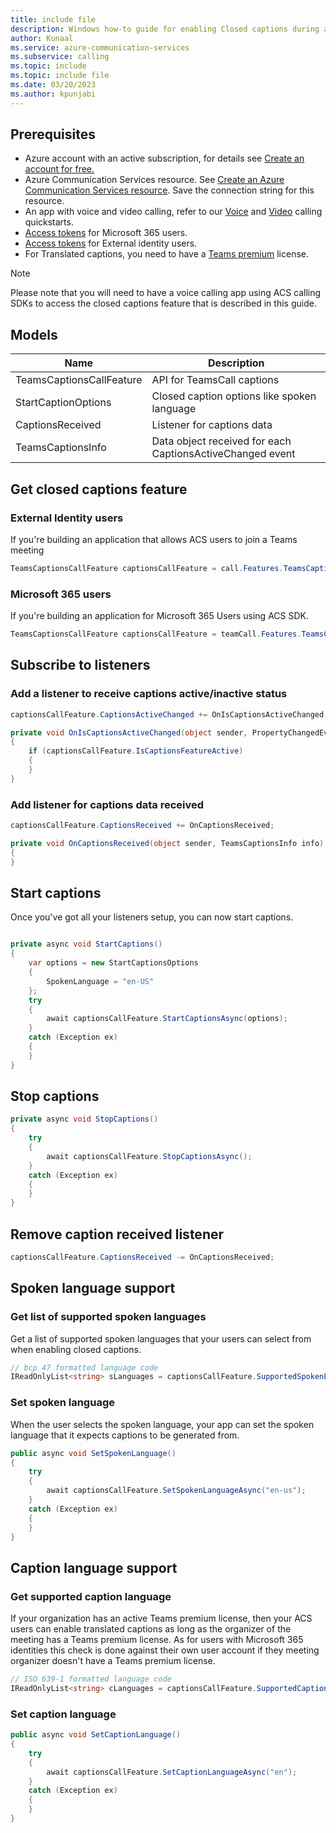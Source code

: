 ```yaml
---
title: include file
description: Windows how-to guide for enabling Closed captions during a call.
author: Kunaal
ms.service: azure-communication-services
ms.subservice: calling
ms.topic: include
ms.topic: include file
ms.date: 03/20/2023
ms.author: kpunjabi
---
```


## Prerequisites
- Azure account with an active subscription, for details see [Create an account for free.](https://azure.microsoft.com/free/)
- Azure Communication Services resource. See [Create an Azure Communication Services resource](../../../../quickstarts/create-communication-resource.md?tabs=windows&pivots=platform-azp). Save the connection string for this resource. 
- An app with voice and video calling, refer to our [Voice](../../../../quickstarts/voice-video-calling/getting-started-with-calling.md) and [Video](../../../../quickstarts/voice-video-calling/get-started-with-video-calling.md) calling quickstarts.
- [Access tokens](../../../../quickstarts/manage-teams-identity.md) for Microsoft 365 users. 
- [Access tokens](../../../../quickstarts/identity/access-tokens.md) for External identity users.
- For Translated captions, you need to have a [Teams premium](/MicrosoftTeams/teams-add-on-licensing/licensing-enhance-teams#meetings) license.  

>[!NOTE]
>Please note that you will need to have a voice calling app using ACS calling SDKs to access the closed captions feature that is described in this guide.

## Models
| Name | Description |
|------|-------------|
| TeamsCaptionsCallFeature | API for TeamsCall captions |
| StartCaptionOptions | Closed caption options like spoken language |
| CaptionsReceived | Listener for captions data |
| TeamsCaptionsInfo | Data object received for each CaptionsActiveChanged event |

## Get closed captions feature 

### External Identity users

If you're building an application that allows ACS users to join a Teams meeting 

``` cs
TeamsCaptionsCallFeature captionsCallFeature = call.Features.TeamsCaptions;
```

### Microsoft 365 users 

If you're building an application for Microsoft 365 Users using ACS SDK. 

``` cs
TeamsCaptionsCallFeature captionsCallFeature = teamCall.Features.TeamsCaptions;
```

## Subscribe to listeners

### Add a listener to receive captions active/inactive status

``` cs
captionsCallFeature.CaptionsActiveChanged += OnIsCaptionsActiveChanged;

private void OnIsCaptionsActiveChanged(object sender, PropertyChangedEventArgs args)
{
    if (captionsCallFeature.IsCaptionsFeatureActive)
    {
    }
}
```

### Add listener for captions data received

``` cs 
captionsCallFeature.CaptionsReceived += OnCaptionsReceived;

private void OnCaptionsReceived(object sender, TeamsCaptionsInfo info)
{
}
```

## Start captions

Once you've got all your listeners setup, you can now start captions.

``` cs

private async void StartCaptions()
{
    var options = new StartCaptionsOptions
    {
        SpokenLanguage = "en-US"
    };
    try
    {
        await captionsCallFeature.StartCaptionsAsync(options);
    }
    catch (Exception ex)
    {
    }
}
```

## Stop captions

``` cs
private async void StopCaptions()
{
    try
    {
        await captionsCallFeature.StopCaptionsAsync();
    }
    catch (Exception ex)
    {
    }
}
```

## Remove caption received listener

``` cs
captionsCallFeature.CaptionsReceived -= OnCaptionsReceived;
```

## Spoken language support 

### Get list of supported spoken languages

Get a list of supported spoken languages that your users can select from when enabling closed captions. 

``` cs
// bcp 47 formatted language code
IReadOnlyList<string> sLanguages = captionsCallFeature.SupportedSpokenLanguages;
```

### Set spoken language 

When the user selects the spoken language, your app can set the spoken language that it expects captions to be generated from. 

``` cs 
public async void SetSpokenLanguage()
{
    try
    {
        await captionsCallFeature.SetSpokenLanguageAsync("en-us");
    }
    catch (Exception ex)
    {
    }
}
```

## Caption language support 

### Get supported caption language 

If your organization has an active Teams premium license, then your ACS users can enable translated captions as long as the organizer of the meeting has a Teams premium license. As for users with Microsoft 365 identities this check is done against their own user account if they meeting organizer doesn't have a Teams premium license.

``` cs
// ISO 639-1 formatted language code
IReadOnlyList<string> cLanguages = captionsCallFeature.SupportedCaptionLanguages;
```
### Set caption language 

``` cs
public async void SetCaptionLanguage()
{
    try
    {
        await captionsCallFeature.SetCaptionLanguageAsync("en");
    }
    catch (Exception ex)
    {
    }
}
```
